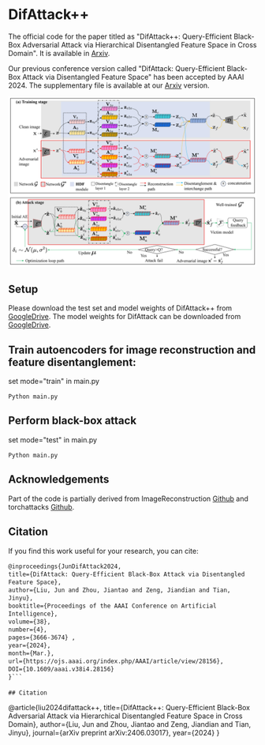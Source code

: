 # DifAttack++
The official code for the paper titled as "DifAttack++: Query-Efficient Black-Box Adversarial Attack via Hierarchical Disentangled Feature Space in Cross Domain". It is available in [Arxiv](https://arxiv.org/abs/2406.03017).

Our previous conference version called "DifAttack: Query-Efficient Black-Box Attack via Disentangled Feature Space" has been accepted by AAAI 2024.
The supplementary file is available at our [Arxiv](https://arxiv.org/abs/2309.14585) version.

![Overview](https://github.com/csjunjun/DifAttack/blob/master/Architecture.jpeg)


## Setup
Please download the test set and model weights of DifAttack++ from [GoogleDrive](https://drive.google.com/drive/folders/1gCOxEwJGPO_tKKLPldRsRFCAtgOM40K5?usp=sharing).
The model weights for DifAttack can be downloaded from [GoogleDrive](https://drive.google.com/drive/folders/1o4yPWxAC575PT_mQSxV4d7BCLCbC2oRV?usp=sharing).

## Train autoencoders for image reconstruction and feature disentanglement:
set mode="train" in main.py
```
Python main.py
```

## Perform black-box attack
set mode="test" in main.py
```
Python main.py
```

## Acknowledgements
Part of the code is partially derived from ImageReconstruction [Github](https://github.com/SikanderBinMukaram/ImageReconstructionAutoEncoder/blob/main/ImageReconstruction.ipynb) and torchattacks [Github](https://github.com/Harry24k/adversarial-attacks-pytorch/tree/master).


## Citation
If you find this work useful for your research, you can cite:
```
@inproceedings{JunDifAttack2024,
title={DifAttack: Query-Efficient Black-Box Attack via Disentangled Feature Space},
author={Liu, Jun and Zhou, Jiantao and Zeng, Jiandian and Tian, Jinyu},
booktitle={Proceedings of the AAAI Conference on Artificial Intelligence},
volume={38},
number={4}, 
pages={3666-3674} ,
year={2024}, 
month={Mar.}, 
url={https://ojs.aaai.org/index.php/AAAI/article/view/28156}, 
DOI={10.1609/aaai.v38i4.28156}
}```

## Citation
```
@article{liu2024difattack++,
  title={DifAttack++: Query-Efficient Black-Box Adversarial Attack via Hierarchical Disentangled Feature Space in Cross Domain},
  author={Liu, Jun and Zhou, Jiantao and Zeng, Jiandian and Tian, Jinyu},
  journal={arXiv preprint arXiv:2406.03017},
  year={2024}
}
```

